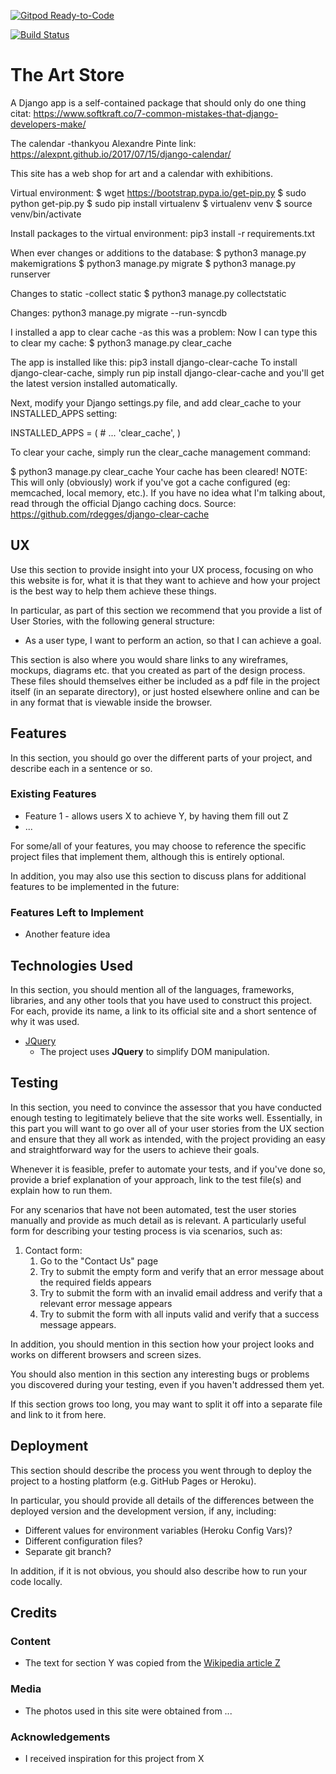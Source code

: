 [![Gitpod Ready-to-Code](https://img.shields.io/badge/Gitpod-Ready--to--Code-blue?logo=gitpod)](https://gitpod.io/#https://github.com/ringarochkryss/artstore) 


[![Build Status](https://travis-ci.org/ringarochkryss/artstore.svg?branch=master)](https://travis-ci.org/ringarochkryss/artstore)

# The Art Store 
 A Django app is a self-contained package that should only do one thing
 citat: https://www.softkraft.co/7-common-mistakes-that-django-developers-make/


The calendar -thankyou Alexandre Pinte
link: https://alexpnt.github.io/2017/07/15/django-calendar/

This site has a web shop for art and a calendar with exhibitions.

Virtual environment:
$ wget https://bootstrap.pypa.io/get-pip.py
$ sudo python get-pip.py
$ sudo pip install virtualenv
$ virtualenv venv
$ source venv/bin/activate

Install packages to the virtual environment:
pip3 install -r requirements.txt

When ever changes or additions to the database:
$ python3 manage.py makemigrations
$ python3 manage.py migrate
$ python3 manage.py runserver

Changes to static -collect static
$ python3 manage.py collectstatic

Changes: 
python3 manage.py migrate --run-syncdb

I installed a app to clear cache -as this was a problem:
Now I can type this to clear my cache:
$ python3 manage.py clear_cache

The app is installed like this: 
pip3 install django-clear-cache
To install django-clear-cache, simply run pip install django-clear-cache and you'll get the latest version installed automatically.

Next, modify your Django settings.py file, and add clear_cache to your INSTALLED_APPS setting:

INSTALLED_APPS = (
    # ...
    'clear_cache',
)

To clear your cache, simply run the clear_cache management command:

$ python3 manage.py clear_cache
Your cache has been cleared!
NOTE: This will only (obviously) work if you've got a cache configured (eg: memcached, local memory, etc.). If you have no idea what I'm talking about, read through the official Django caching docs.
Source: https://github.com/rdegges/django-clear-cache



## UX
 
Use this section to provide insight into your UX process, focusing on who this website is for, what it is that they want to achieve and how your project is the best way to help them achieve these things.

In particular, as part of this section we recommend that you provide a list of User Stories, with the following general structure:
- As a user type, I want to perform an action, so that I can achieve a goal.

This section is also where you would share links to any wireframes, mockups, diagrams etc. that you created as part of the design process. These files should themselves either be included as a pdf file in the project itself (in an separate directory), or just hosted elsewhere online and can be in any format that is viewable inside the browser.

## Features

In this section, you should go over the different parts of your project, and describe each in a sentence or so.
 
### Existing Features
- Feature 1 - allows users X to achieve Y, by having them fill out Z
- ...

For some/all of your features, you may choose to reference the specific project files that implement them, although this is entirely optional.

In addition, you may also use this section to discuss plans for additional features to be implemented in the future:

### Features Left to Implement
- Another feature idea

## Technologies Used

In this section, you should mention all of the languages, frameworks, libraries, and any other tools that you have used to construct this project. For each, provide its name, a link to its official site and a short sentence of why it was used.

- [JQuery](https://jquery.com)
    - The project uses **JQuery** to simplify DOM manipulation.


## Testing

In this section, you need to convince the assessor that you have conducted enough testing to legitimately believe that the site works well. Essentially, in this part you will want to go over all of your user stories from the UX section and ensure that they all work as intended, with the project providing an easy and straightforward way for the users to achieve their goals.

Whenever it is feasible, prefer to automate your tests, and if you've done so, provide a brief explanation of your approach, link to the test file(s) and explain how to run them.

For any scenarios that have not been automated, test the user stories manually and provide as much detail as is relevant. A particularly useful form for describing your testing process is via scenarios, such as:

1. Contact form:
    1. Go to the "Contact Us" page
    2. Try to submit the empty form and verify that an error message about the required fields appears
    3. Try to submit the form with an invalid email address and verify that a relevant error message appears
    4. Try to submit the form with all inputs valid and verify that a success message appears.

In addition, you should mention in this section how your project looks and works on different browsers and screen sizes.

You should also mention in this section any interesting bugs or problems you discovered during your testing, even if you haven't addressed them yet.

If this section grows too long, you may want to split it off into a separate file and link to it from here.

## Deployment

This section should describe the process you went through to deploy the project to a hosting platform (e.g. GitHub Pages or Heroku).

In particular, you should provide all details of the differences between the deployed version and the development version, if any, including:
- Different values for environment variables (Heroku Config Vars)?
- Different configuration files?
- Separate git branch?

In addition, if it is not obvious, you should also describe how to run your code locally.


## Credits

### Content
- The text for section Y was copied from the [Wikipedia article Z](https://en.wikipedia.org/wiki/Z)

### Media
- The photos used in this site were obtained from ...

### Acknowledgements

- I received inspiration for this project from X